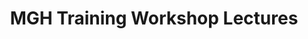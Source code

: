 ---
title: "MGH Training Workshop Lectures"
project_id: 
date: 
conference_id: ""
presenters:
   - peter_bandettini
summary: "MGH Training Workshop Lectures, Kauai, HI"
file: /assets/presentations/
filename: 
layout: presentation
---
